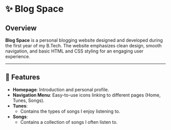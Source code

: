 # ✨ Blog Space

## Overview

**Blog Space** is a personal blogging website designed and developed during the first year of my B.Tech. The website emphasizes clean design, smooth navigation, and basic HTML and CSS styling for an engaging user experience.

---

## 🧠 Features

- **Homepage**: Introduction and personal profile.
- **Navigation Menu**: Easy-to-use icons linking to different pages (Home, Tunes, Songs).
- **Tunes**:  
  - Contains the types of songs I enjoy listening to.
- **Songs**:  
  - Contains a collection of songs I often listen to.

